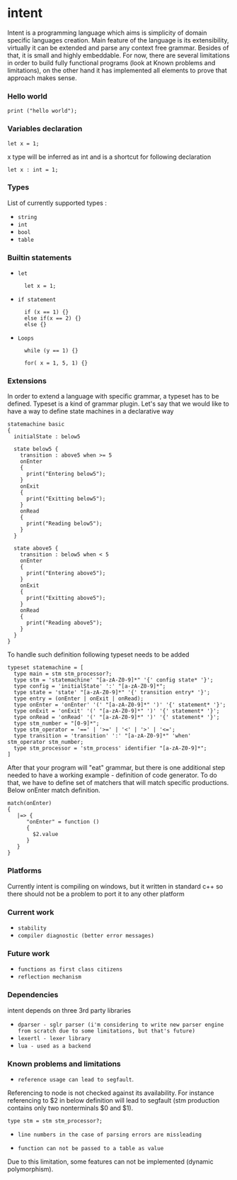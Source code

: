 intent
=======

Intent is a programming language which aims is simplicity of domain specific languages creation. Main feature of the language is its extensibility, virtually it can be extended and parse any context free grammar. Besides of that, it is small and highly embeddable.
For now, there are several limitations in order to build fully functional programs (look at Known problems and limitations), on the other hand
it has implemented all elements to prove that approach makes sense.

### Hello world

	print ("hello world");

### Variables declaration

	let x = 1;

x type will be inferred as int and is a shortcut for following declaration

	let x : int = 1;

### Types 

List of currently supported types :
 * `string` 
 * `int`
 * `bool` 
 * `table`

### Builtin statements

* `let`

		let x = 1;

* `if statement`

		if (x == 1) {} 
		else if(x == 2) {}
		else {}

* `Loops`

		while (y == 1) {}

		for( x = 1, 5, 1) {}

### Extensions

In order to extend a language with specific grammar, a typeset has to be defined. Typeset is a kind of grammar plugin.
Let's say that we would like to have a way to define state machines in a declarative way

	statemachine basic
	{
	  initialState : below5

	  state below5 {
	    transition : above5 when >= 5
	    onEnter
	    {      
	      print("Entering below5");
	    }
	    onExit
	    {
	      print("Exitting below5");
	    }
	    onRead
	    {
	      print("Reading below5");
	    }
	  }

	  state above5 {
	    transition : below5 when < 5
	    onEnter
	    {      
	      print("Entering above5");
	    }
	    onExit
	    {
	      print("Exitting above5");
	    }
	    onRead
	    {
	      print("Reading above5");
	    }
	  }
	}

To handle such definition following typeset needs to be added

	typeset statemachine = [
	  type main = stm stm_processor?;
	  type stm = 'statemachine' "[a-zA-Z0-9]*" '{' config state* '}';
	  type config = 'initialState' ':' "[a-zA-Z0-9]*";
	  type state = 'state' "[a-zA-Z0-9]*" '{' transition entry* '}';
	  type entry = (onEnter | onExit | onRead);
	  type onEnter = 'onEnter' '(' "[a-zA-Z0-9]*" ')' '{' statement* '}';
	  type onExit = 'onExit' '(' "[a-zA-Z0-9]*" ')' '{' statement* '}';
	  type onRead = 'onRead' '(' "[a-zA-Z0-9]*" ')' '{' statement* '}';
	  type stm_number = "[0-9]*";
	  type stm_operator = '==' | '>=' | '<' | '>' | '<=';
	  type transition = 'transition' ':' "[a-zA-Z0-9]*" 'when' stm_operator stm_number;
	  type stm_processor = 'stm_process' identifier "[a-zA-Z0-9]*"; 
	]

After that your program will "eat" grammar, but there is one additional step needed to have a working example - definition of code generator.
To do that, we have to define set of matchers that will match specific productions. Below onEnter match definition.

	match(onEnter)
	{
	   |=> {
	      "onEnter" = function () 
	      {      
	        $2.value      
	      }
	   }
	}

### Platforms

Currently intent is compiling on windows, but it written in standard c++ so there should not be a problem to port it to any other platform

### Current work

 * `stability`
 * `compiler diagnostic (better error messages)`

### Future work 

 * `functions as first class citizens`
 * `reflection mechanism` 

### Dependencies
intent depends on three 3rd party libraries

 * `dparser - sglr parser (i'm considering to write new parser engine from scratch due to some limitations, but that's future)`
 * `lexertl - lexer library` 
 * `lua - used as a backend` 

 ### Known problems and limitations
 * `reference usage can lead to segfault`. 

Referencing to node is not checked against its availability. For instance referencing to $2 in below
definition will lead to segfault (stm production contains only two nonterminals $0 and $1).
		

		
	type stm = stm stm_processor?;


 * `line numbers in the case of parsing errors are missleading`

* `function can not be passed to a table as value`  

Due to this limitation, some features can not be implemented (dynamic polymorphism).
